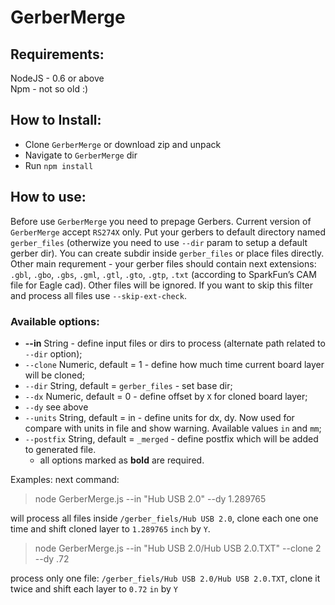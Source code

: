 # GerberMerge

## Requirements:

NodeJS - 0.6 or above  
Npm - not so old :)

## How to Install:
  * Clone `GerberMerge` or download zip and unpack
  * Navigate to `GerberMerge` dir
  * Run `npm install`
  
## How to use:

Before use `GerberMerge` you need to prepage Gerbers. Current version of `GerberMerge` accept `RS274X` only. Put your gerbers to default directory named `gerber_files` (otherwize you need to use `--dir` param to setup a default gerber dir). You can create subdir inside `gerber_files` or place files directly. 
Other main requrement - your gerber files should contain next extensions: `.gbl`, `.gbo`, `.gbs`, `.gml`, `.gtl`, `.gto`, `.gtp`, `.txt` (according to SparkFun’s CAM file for Eagle cad). Other files will be ignored. If you want to skip this filter and process all files use `--skip-ext-check`.

### Available options:

* **--in**    String - define input files or dirs to process (alternate path related to `--dir` option);
* `--clone`   Numeric, default = 1 - define how much time current board layer will be cloned;
* `--dir`     String, default = `gerber_files` - set base dir;
* `--dx`      Numeric, default = 0 - define offset by `X` for cloned board layer;
* `--dy`      see above
* `--units`   String, default = in - define units for dx, dy. Now used for compare with units in file and show warning. Available values `in` and `mm`;
* `--postfix` String, default = `_merged` - define postfix which will be added to generated file.
   * all options marked as **bold** are required.
   
Examples:
next command:
> node GerberMerge.js --in "Hub USB 2.0" --dy 1.289765

will process all files inside `/gerber_fiels/Hub USB 2.0`, clone each one one time and shift cloned layer to `1.289765` `inch` by `Y`.
> node GerberMerge.js --in "Hub USB 2.0/Hub USB 2.0.TXT" --clone 2 --dy .72

process only one file: `/gerber_fiels/Hub USB 2.0/Hub USB 2.0.TXT`, clone it twice and shift each layer to `0.72` `in` by `Y`
